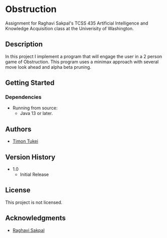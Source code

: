 # Obstruction

Assignment for Raghavi Sakpal's TCSS 435 Artificial Intelligence and Knowledge Acquisition class at the Univerisity of Washington.   

## Description

In this project I implement a program that will engage the user in a 2 person game of Obstruction. This program uses a minimax approach with several move look ahead and alpha beta pruning.

## Getting Started

### Dependencies

* Running from source:
  * Java 13 or later.

## Authors

* [Timon Tukei](https://github.com/ttukei)

## Version History

* 1.0
    * Initial Release

## License

This project is not licensed. 

## Acknowledgments

* [Raghavi Sakpal](https://directory.tacoma.uw.edu/employee/rsakpal)
